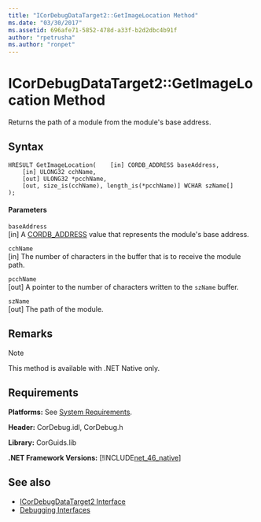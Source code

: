 ```yaml
---
title: "ICorDebugDataTarget2::GetImageLocation Method"
ms.date: "03/30/2017"
ms.assetid: 696afe71-5852-478d-a33f-b2d2dbc4b91f
author: "rpetrusha"
ms.author: "ronpet"
---
```

# ICorDebugDataTarget2::GetImageLocation Method
Returns the path of a module from the module's base address.  
  
## Syntax  
  
```  
HRESULT GetImageLocation(    [in] CORDB_ADDRESS baseAddress,  
    [in] ULONG32 cchName,  
    [out] ULONG32 *pcchName,  
    [out, size_is(cchName), length_is(*pcchName)] WCHAR szName[]  
);  
```  
  
#### Parameters  
 `baseAddress`  
 [in] A [CORDB_ADDRESS](../../../../docs/framework/unmanaged-api/common-data-types-unmanaged-api-reference.md) value that represents the module's base address.  
  
 `cchName`  
 [in] The number of characters in the buffer that is to receive the module path.  
  
 `pcchName`  
 [out] A pointer to the number of characters written to the `szName` buffer.  
  
 `szName`  
 [out] The path of the module.  
  
## Remarks  
  
> [!NOTE]
>  This method is available with .NET Native only.  
  
## Requirements  
 **Platforms:** See [System Requirements](../../../../docs/framework/get-started/system-requirements.md).  
  
 **Header:** CorDebug.idl, CorDebug.h  
  
 **Library:** CorGuids.lib  
  
 **.NET Framework Versions:** [!INCLUDE[net_46_native](../../../../includes/net-46-native-md.md)]  
  
## See also
- [ICorDebugDataTarget2 Interface](../../../../docs/framework/unmanaged-api/debugging/icordebugdatatarget2-interface.md)
- [Debugging Interfaces](../../../../docs/framework/unmanaged-api/debugging/debugging-interfaces.md)
